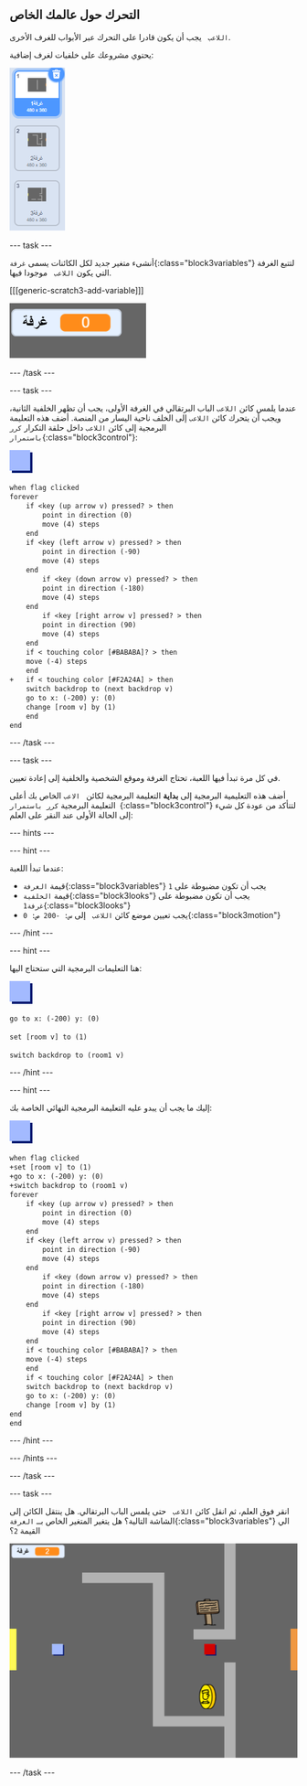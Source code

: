 ## التحرك حول عالمك الخاص

`اللاعب ` يجب أن يكون قادرا على التحرك عبر الأبواب للغرف الأخرى.

يحتوي مشروعك على خلفيات لغرف إضافية:

![لقطة شاشة](images/world-backdrops.png)

\--- task \---

أنشىء متغير جديد لكل الكائنات يسمى `غرفة`{:class="block3variables"} لتتبع الغرفة التي يكون `اللاعب ` موجودا فيها.

[[[generic-scratch3-add-variable]]]

![لقطة الشاشة](images/world-room.png)

\--- /task \---

\--- task \---

عندما يلمس كائن `اللاعب` الباب البرتقالي في الغرفة الأولى، يجب أن تظهر الخلفية الثانية، ويجب أن يتحرك كائن `اللاعب` إلى الخلف ناحية اليسار من المنصة. أضف هذه التعليمة البرمجية إلى كائن `اللاعب` داخل حلقة التكرار `كرر باستمرار`{:class="block3control"}:

![اللاعب](images/player.png)

```blocks3
when flag clicked
forever
    if <key (up arrow v) pressed? > then
        point in direction (0)
        move (4) steps
    end
    if <key (left arrow v) pressed? > then
        point in direction (-90)
        move (4) steps
    end
        if <key (down arrow v) pressed? > then
        point in direction (-180)
        move (4) steps
    end
        if <key [right arrow v] pressed? > then
        point in direction (90)
        move (4) steps
    end
    if < touching color [#BABABA]? > then
    move (-4) steps
    end
+   if < touching color [#F2A24A] > then
    switch backdrop to (next backdrop v)
    go to x: (-200) y: (0)
    change [room v] by (1)
    end
end
```

\--- /task \---

\--- task \---

في كل مرة تبدأ فيها اللعبة، تحتاج الغرفة وموقع الشخصية والخلفية إلى إعادة تعيين.

أضف هذه التعليمية البرمجية إلى **بداية** التعليمة البرمجية لكائن ` الاعب` الخاص بك أعلى التعليمة البرمجية `كرر باستمرار `{:class="block3control"} لتتأكد من عودة كل شيء إلى الحالة الأولى عند النقر على العلم:

\--- hints \---

\--- hint \---

عندما تبدأ اللعبة:

+ قيمة `الغرفة`{:class="block3variables"} يجب أن تكون مضبوطة على `1 ` 
+ قيمة `الخلفية`{:class="block3looks"} يجب أن تكون مضبوطة على `غرفة1`{:class="block3looks"}
+ يجب تعيين موضع كائن `اللاعب ` إلى `س: -200 ص: 0`{:class="block3motion"}

\--- /hint \---

\--- hint \---

هنا التعليمات البرمجية التي ستحتاج اليها:

![اللاعب](images/player.png)

```blocks3
go to x: (-200) y: (0)

set [room v] to (1)

switch backdrop to (room1 v)
```

\--- /hint \---

\--- hint \---

إليك ما يجب أن يبدو عليه التعليمة البرمجية النهائي الخاصة بك:

![اللاعب](images/player.png)

```blocks3
when flag clicked
+set [room v] to (1)
+go to x: (-200) y: (0)
+switch backdrop to (room1 v)
forever
    if <key (up arrow v) pressed? > then
        point in direction (0)
        move (4) steps
    end
    if <key (left arrow v) pressed? > then
        point in direction (-90)
        move (4) steps
    end
        if <key (down arrow v) pressed? > then
        point in direction (-180)
        move (4) steps
    end
        if <key [right arrow v] pressed? > then
        point in direction (90)
        move (4) steps
    end
    if < touching color [#BABABA]? > then
    move (-4) steps
    end
    if < touching color [#F2A24A] > then
    switch backdrop to (next backdrop v)
    go to x: (-200) y: (0)
    change [room v] by (1)
end
end
```

\--- /hint \---

\--- /hints \---

\--- /task \---

\--- task \---

انقر فوق العلم، ثم انقل كائن `اللاعب ` حتى يلمس الباب البرتقالي. هل ينتقل الكائن إلى الشاشة التالية؟ هل يتغير المتغير الخاص بــ `الغرفة`{:class="block3variables"} الي القيمة `2`؟

![لقطة الشاشة](images/world-room-test.png)

\--- /task \---